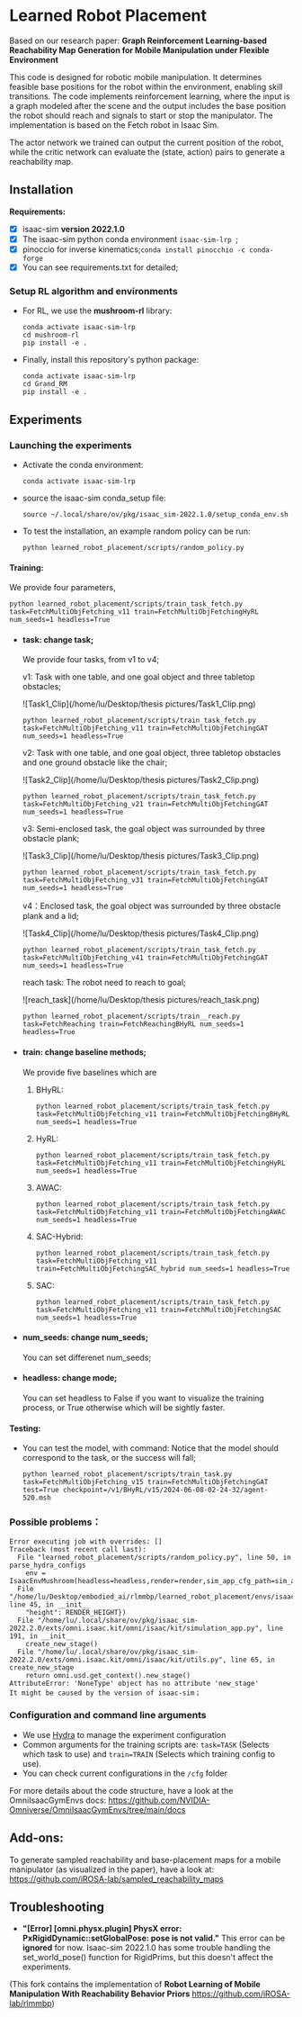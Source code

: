 # Learned Robot Placement

Based on our research paper: **Graph Reinforcement Learning-based Reachability Map Generation for Mobile Manipulation under Flexible Environment**



This code is designed for robotic mobile manipulation. It determines feasible base positions for the robot within the environment, enabling skill transitions. The code implements reinforcement learning, where the input is a graph modeled after the scene and the output includes the base position the robot should reach and signals to start or stop the manipulator. The implementation is based on the Fetch robot in Isaac Sim.



The actor network we trained can output the current position of the robot, while the critic network can evaluate the (state, action) pairs to generate a reachability map.



## Installation

__Requirements:__ 

- [x] isaac-sim **version 2022.1.0**
- [x] The isaac-sim python conda environment `isaac-sim-lrp `;
- [x] pinoccio for inverse kinematics;`conda install pinocchio -c conda-forge`
- [x] You can see requirements.txt for detailed;

### Setup RL algorithm and environments
- For RL, we use the **mushroom-rl** library:
    ```
    conda activate isaac-sim-lrp
    cd mushroom-rl
    pip install -e .
    ```
    
- Finally, install this repository's python package:
    ```
    conda activate isaac-sim-lrp
    cd Grand_RM
    pip install -e .
    ```

## Experiments

### Launching the experiments
- Activate the conda environment:
    ```
    conda activate isaac-sim-lrp
    ```
    
- source the isaac-sim conda_setup file:
    ```
    source ~/.local/share/ov/pkg/isaac_sim-2022.1.0/setup_conda_env.sh
    ```
    
- To test the installation, an example random policy can be run:
    ```
    python learned_robot_placement/scripts/random_policy.py
    ```

#### Training:

We provide four parameters, 

```
python learned_robot_placement/scripts/train_task_fetch.py task=FetchMultiObjFetching_v11 train=FetchMultiObjFetchingHyRL num_seeds=1 headless=True
```

- #### task: change task;

  We provide four tasks, from v1 to v4;

  v1: Task with one table, and one goal object and three tabletop obstacles;

  ![Task1_Clip](/home/lu/Desktop/thesis pictures/Task1_Clip.png)

  ```
  python learned_robot_placement/scripts/train_task_fetch.py task=FetchMultiObjFetching_v11 train=FetchMultiObjFetchingGAT num_seeds=1 headless=True
  ```

  v2: Task with one table, and one goal object, three tabletop obstacles and one ground obstacle like the chair;

  ![Task2_Clip](/home/lu/Desktop/thesis pictures/Task2_Clip.png)

  ```
  python learned_robot_placement/scripts/train_task_fetch.py task=FetchMultiObjFetching_v21 train=FetchMultiObjFetchingGAT num_seeds=1 headless=True
  ```

  v3: Semi-enclosed task, the goal object was surrounded by three obstacle plank;

  ![Task3_Clip](/home/lu/Desktop/thesis pictures/Task3_Clip.png)

  ```
  python learned_robot_placement/scripts/train_task_fetch.py task=FetchMultiObjFetching_v31 train=FetchMultiObjFetchingGAT num_seeds=1 headless=True
  ```

  v4：Enclosed task, the goal object was surrounded by three obstacle plank and a lid;

  ![Task4_Clip](/home/lu/Desktop/thesis pictures/Task4_Clip.png)

  ```
  python learned_robot_placement/scripts/train_task_fetch.py task=FetchMultiObjFetching_v41 train=FetchMultiObjFetchingGAT num_seeds=1 headless=True
  ```

  reach task: The robot need to reach to goal;

  ![reach_task](/home/lu/Desktop/thesis pictures/reach_task.png)

  ```
  python learned_robot_placement/scripts/train__reach.py task=FetchReaching train=FetchReachingBHyRL num_seeds=1 headless=True
  ```

  

- #### train: change baseline methods;

  We provide five baselines which are 

  1. BHyRL:

     ```
     python learned_robot_placement/scripts/train_task_fetch.py task=FetchMultiObjFetching_v11 train=FetchMultiObjFetchingBHyRL num_seeds=1 headless=True
     ```

  2. HyRL:

     ```
     python learned_robot_placement/scripts/train_task_fetch.py task=FetchMultiObjFetching_v11 train=FetchMultiObjFetchingHyRL num_seeds=1 headless=True
     ```

  3. AWAC:

     ```
     python learned_robot_placement/scripts/train_task_fetch.py task=FetchMultiObjFetching_v11 train=FetchMultiObjFetchingAWAC num_seeds=1 headless=True
     ```

  4. SAC-Hybrid:

     ```
     python learned_robot_placement/scripts/train_task_fetch.py task=FetchMultiObjFetching_v11 train=FetchMultiObjFetchingSAC_hybrid num_seeds=1 headless=True
     ```

  5. SAC:

     ```
     python learned_robot_placement/scripts/train_task_fetch.py task=FetchMultiObjFetching_v11 train=FetchMultiObjFetchingSAC num_seeds=1 headless=True
     ```

- #### num_seeds: change num_seeds;

  You can set differenet num_seeds;

- #### headless: change mode;

  You can set headless to False if you want to visualize the training process, or True otherwise which will be sightly faster. 

#### Testing:

- You can test the model, with command: Notice that the model should correspond to the task, or the success will fall;

  ```
  python learned_robot_placement/scripts/train_task.py task=FetchMultiObjFetching_v15 train=FetchMultiObjFetchingGAT test=True checkpoint=/v1/BHyRL/v15/2024-06-08-02-24-32/agent-520.msh
  ```

  

### Possible problems：
```commandline
Error executing job with overrides: []
Traceback (most recent call last):
  File "learned_robot_placement/scripts/random_policy.py", line 50, in parse_hydra_configs
    env = IsaacEnvMushroom(headless=headless,render=render,sim_app_cfg_path=sim_app_cfg_path)
  File "/home/lu/Desktop/embodied_ai/rlmmbp/learned_robot_placement/envs/isaac_env_mushroom.py", line 45, in __init__
    "height": RENDER_HEIGHT})
  File "/home/lu/.local/share/ov/pkg/isaac_sim-2022.2.0/exts/omni.isaac.kit/omni/isaac/kit/simulation_app.py", line 191, in __init__
    create_new_stage()
  File "/home/lu/.local/share/ov/pkg/isaac_sim-2022.2.0/exts/omni.isaac.kit/omni/isaac/kit/utils.py", line 65, in create_new_stage
    return omni.usd.get_context().new_stage()
AttributeError: 'NoneType' object has no attribute 'new_stage'
It might be caused by the version of isaac-sim；
```

### Configuration and command line arguments

- We use [Hydra](https://hydra.cc/docs/intro/) to manage the experiment configuration
- Common arguments for the training scripts are: `task=TASK` (Selects which task to use) and `train=TRAIN` (Selects which training config to use).
- You can check current configurations in the `/cfg` folder

For more details about the code structure, have a look at the OmniIsaacGymEnvs docs: https://github.com/NVIDIA-Omniverse/OmniIsaacGymEnvs/tree/main/docs

## Add-ons:

To generate sampled reachability and base-placement maps for a mobile manipulator (as visualized in the paper), have a look at: https://github.com/iROSA-lab/sampled_reachability_maps



## Troubleshooting

- **"[Error] [omni.physx.plugin] PhysX error: PxRigidDynamic::setGlobalPose: pose is not valid."** This error can be **ignored** for now. Isaac-sim 2022.1.0 has some trouble handling the set_world_pose() function for RigidPrims, but this doesn't affect the experiments.


(This fork contains the implementation of **Robot Learning of Mobile Manipulation With Reachability Behavior Priors** https://github.com/iROSA-lab/rlmmbp)
